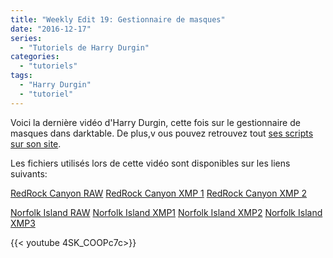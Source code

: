 ```yaml
---
title: "Weekly Edit 19: Gestionnaire de masques"
date: "2016-12-17"
series:
  - "Tutoriels de Harry Durgin"
categories: 
  - "tutoriels"
tags: 
  - "Harry Durgin"
  - "tutoriel"
---
```


Voici la dernière vidéo d'Harry Durgin, cette fois sur le gestionnaire de masques dans darktable. De plus,v ous pouvez retrouvez tout [ses scripts sur son site](http://weeklyedit.com/scripts/).

Les fichiers utilisés lors de cette vidéo sont disponibles sur les liens suivants:

[RedRock Canyon RAW](https://drive.google.com/open?id=0ByZKJAHVrq0neHR1bW8zSmg2cWM) [RedRock Canyon XMP 1](https://drive.google.com/open?id=0B7mIPRZEcQpANHJaYVlFQ1hTa3c) [RedRock Canyon XMP 2](https://drive.google.com/open?id=0B7mIPRZEcQpAcGgxMk83VXVpcW8)

[Norfolk Island RAW](https://drive.google.com/open?id=0B6C0yUnXYRvlWmlaVDVDNEFvS2M) [Norfolk Island XMP1](https://drive.google.com/open?id=0B7mIPRZEcQpAcC0zU2thMkNLV1E) [Norfolk Island XMP2](https://drive.google.com/open?id=0B7mIPRZEcQpAbzJrZ29FV2xwT2s) [Norfolk Island XMP3](https://drive.google.com/open?id=0B7mIPRZEcQpAcnU2eHE0UzRXT2c)

{{< youtube 4SK_COOPc7c>}}
